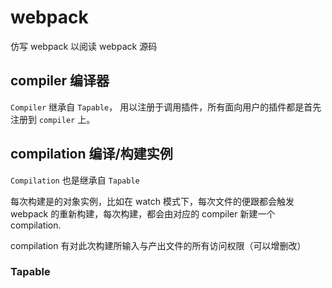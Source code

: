 # webpack

仿写 webpack 以阅读 webpack 源码

## compiler 编译器

`Compiler` 继承自 `Tapable`， 用以注册于调用插件，所有面向用户的插件都是首先注册到 `compiler` 上。

## compilation 编译/构建实例

`Compilation` 也是继承自 `Tapable`

每次构建是的对象实例，比如在 watch 模式下，每次文件的便跟都会触发 webpack 的重新构建，每次构建，都会由对应的 compiler 新建一个 compilation.

compilation 有对此次构建所输入与产出文件的所有访问权限（可以增删改）

### Tapable